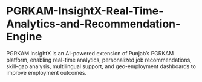 # PGRKAM-InsightX-Real-Time-Analytics-and-Recommendation-Engine
PGRKAM InsightX is an AI-powered extension of Punjab’s PGRKAM platform, enabling real-time analytics, personalized job recommendations, skill-gap analysis, multilingual support, and geo-employment dashboards to improve employment outcomes. 
